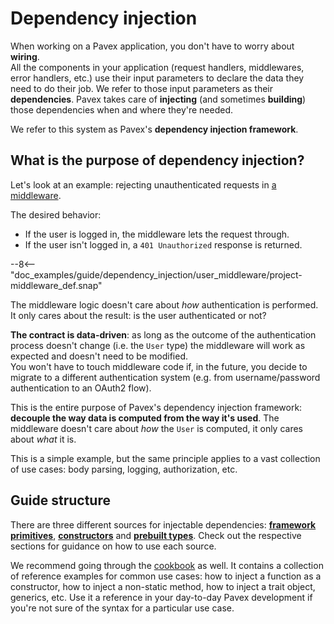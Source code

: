 # Dependency injection

When working on a Pavex application, you don't have to worry about **wiring**.  
All the components in your application (request handlers, middlewares, error handlers, etc.) use their input parameters to declare the data they need to do their job.
We refer to those input parameters as their **dependencies**. 
Pavex takes care of **injecting** (and sometimes **building**) those dependencies when and where they're needed.

We refer to this system as Pavex's **dependency injection framework**.

## What is the purpose of dependency injection?

Let's look at an example: rejecting unauthenticated requests in [a middleware](../middleware/index.md).  

The desired behavior:

- If the user is logged in, the middleware lets the request through.  
- If the user isn't logged in, a `401 Unauthorized` response is returned.

--8<-- "doc_examples/guide/dependency_injection/user_middleware/project-middleware_def.snap"

The middleware logic doesn't care about _how_ authentication is performed. It only cares about
the result: is the user authenticated or not?

**The contract is data-driven**: as long as the outcome of the authentication process doesn't change
(i.e. the `User` type) the middleware will work as expected and doesn't need to be modified.  
You won't have to touch middleware code if, in the future,
you decide to migrate to a different authentication system
(e.g. from username/password authentication to an OAuth2 flow).

This is the entire purpose of Pavex's dependency injection framework: **decouple the way data is computed
from the way it's used**.
The middleware doesn't care about _how_ the `User` is computed, it only cares about _what_ it is.

This is a simple example, but the same principle applies to a vast collection of use cases:
body parsing, logging, authorization, etc.

## Guide structure 

There are three different sources for injectable dependencies: 
[**framework primitives**](framework_primitives.md), 
[**constructors**](constructors.md) and
[**prebuilt types**](prebuilt_types.md). 
Check out the respective sections for guidance on how to use each source.  

We recommend going through the [cookbook](cookbook.md) as well. It contains a collection of reference examples for common use cases: how to 
inject a function as a constructor, how to inject a non-static method, how to inject a trait object, generics, etc. 
Use it a reference in your day-to-day Pavex development if you're not sure of the syntax for a particular use case.
